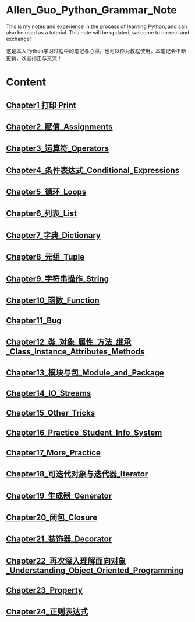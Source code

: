 # Allen_Guo_Python_Grammar_Note

This is my notes and experience in the process of learning Python, and can also be used as a tutorial. This note will be updated, welcome to correct and exchange!

这是本人Python学习过程中的笔记与心得，也可以作为教程使用。本笔记会不断更新，欢迎指正与交流！

# Content
## [Chapter1 打印 Print](/Chapter1_打印_Print)
## [Chapter2_赋值_Assignments](/Chapter2_赋值_Assignments)
## [Chapter3_运算符_Operators](/Chapter3_运算符_Operators)
## [Chapter4_条件表达式_Conditional_Expressions](/Chapter4_条件表达式_Conditional_Expressions)
## [Chapter5_循环_Loops](/Chapter5_循环_Loops)
## [Chapter6_列表_List](/Chapter6_列表_List)
## [Chapter7_字典_Dictionary](/Chapter7_字典_Dictionary)
## [Chapter8_元组_Tuple](/Chapter8_元组_Tuple)
## [Chapter9_字符串操作_String](/Chapter9_字符串操作_String)
## [Chapter10_函数_Function](/Chapter10_函数_Function)
## [Chapter11_Bug](/Chapter11_Bug)
## [Chapter12_类_对象_属性_方法_继承_Class_Instance_Attributes_Methods](/Chapter12_类_对象_属性_方法_继承_Class_Instance_Attributes_Methods)
## [Chapter13_模块与包_Module_and_Package](/Chapter13_模块与包_Module_and_Package)
## [Chapter14_IO_Streams](/Chapter14_IO_Streams)
## [Chapter15_Other_Tricks](/Chapter15_Other_Tricks)
## [Chapter16_Practice_Student_Info_System](/Chapter16_Practice_Student_Info_System)
## [Chapter17_More_Practice](/Chapter17_More_Practice)
## [Chapter18_可迭代对象与迭代器_Iterator](/Chapter18_可迭代对象与迭代器_Iterator)
## [Chapter19_生成器_Generator](/Chapter19_生成器_Generator)
## [Chapter20_闭包_Closure](/Chapter20_闭包_Closure)
## [Chapter21_装饰器_Decorator](/Chapter21_装饰器_Decorator)
## [Chapter22_再次深入理解面向对象_Understanding_Object_Oriented_Programming](/Chapter22_再次深入理解面向对象_Understanding_Object_Oriented_Programming)
## [Chapter23_Property](/Chapter23_Property)
## [Chapter24_正则表达式](/Chapter24_正则表达式)
